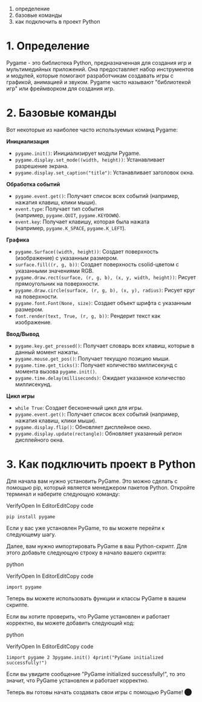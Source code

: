 1. определение
2. базовые команды
3. как подключить в проект Python

# 1. Определение
Pygame - это библиотека Python, предназначенная для создания игр и мультимедийных приложений. Она предоставляет набор инструментов и модулей, которые помогают разработчикам создавать игры с графикой, анимацией и звуком. Pygame часто называют "библиотекой игр" или фреймворком для создания игр.
# 2. Базовые команды
Вот некоторые из наиболее часто используемых команд Pygame:

**Инициализация**

- `pygame.init()`: Инициализирует модули Pygame.
- `pygame.display.set_mode((width, height))`: Устанавливает разрешение экрана.
- `pygame.display.set_caption("title")`: Устанавливает заголовок окна.

**Обработка событий**

- `pygame.event.get()`: Получает список всех событий (например, нажатия клавиш, клики мыши).
- `event.type`: Получает тип события (например, `pygame.QUIT`, `pygame.KEYDOWN`).
- `event.key`: Получает клавишу, которая была нажата (например, `pygame.K_SPACE`, `pygame.K_LEFT`).

**Графика**

- `pygame.Surface((width, height))`: Создает поверхность (изображение) с указанным размером.
- `surface.fill((r, g, b))`: Создает поверхность сsolid-цветом с указанными значениями RGB.
- `pygame.draw.rect(surface, (r, g, b), (x, y, width, height))`: Рисует прямоугольник на поверхности.
- `pygame.draw.circle(surface, (r, g, b), (x, y), radius)`: Рисует круг на поверхности.
- `pygame.font.Font(None, size)`: Создает объект шрифта с указанным размером.
- `font.render(text, True, (r, g, b))`: Рендерит текст как изображение.

**Ввод/Вывод**

- `pygame.key.get_pressed()`: Получает словарь всех клавиш, которые в данный момент нажаты.
- `pygame.mouse.get_pos()`: Получает текущую позицию мыши.
- `pygame.time.get_ticks()`: Получает количество миллисекунд с момента вызова `pygame.init()`.
- `pygame.time.delay(milliseconds)`: Ожидает указанное количество миллисекунд.

**Цикл игры**

- `while True`: Создает бесконечный цикл для игры.
- `pygame.event.get()`: Получает список всех событий (например, нажатия клавиш, клики мыши).
- `pygame.display.flip()`: Обновляет дисплейное окно.
- `pygame.display.update(rectangle)`: Обновляет указанный регион дисплейного окна.

# 3. Как подключить проект  в Python
Для начала вам нужно установить PyGame. Это можно сделать с помощью pip, который является менеджером пакетов Python. Откройте терминал и наберите следующую команду:

VerifyOpen In EditorEditCopy code

`pip install pygame`

Если у вас уже установлен PyGame, то вы можете перейти к следующему шагу.

Далее, вам нужно импортировать PyGame в ваш Python-скрипт. Для этого добавьте следующую строку в начало вашего скрипта:

python

VerifyOpen In EditorEditCopy code

`import pygame`

Теперь вы можете использовать функции и классы PyGame в вашем скрипте.

Если вы хотите проверить, что PyGame установлен и работает корректно, вы можете добавить следующий код:

python

VerifyOpen In EditorEditCopy code

`1import pygame 2 3pygame.init() 4print("PyGame initialized successfully!")`

Если вы увидите сообщение "PyGame initialized successfully!", то это значит, что PyGame установлен и работает корректно.

Теперь вы готовы начать создавать свои игры с помощью PyGame! ⬤